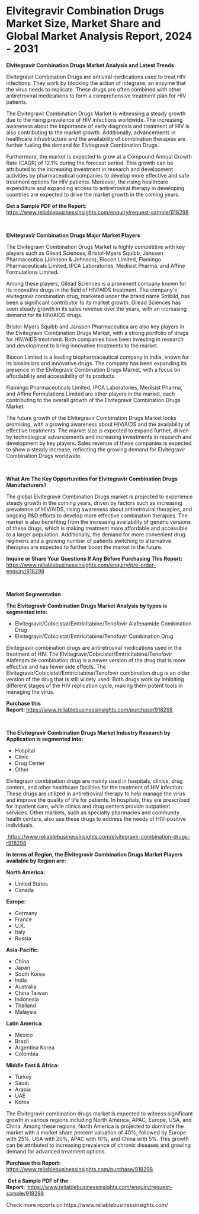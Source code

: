 <p><h1>Elvitegravir Combination Drugs Market Size, Market Share and Global Market Analysis Report, 2024 - 2031</h1></p><p><strong>Elvitegravir Combination Drugs Market Analysis and Latest Trends</strong></p>
<p><p>Elvitegravir Combination Drugs are antiviral medications used to treat HIV infections. They work by blocking the action of integrase, an enzyme that the virus needs to replicate. These drugs are often combined with other antiretroviral medications to form a comprehensive treatment plan for HIV patients.</p><p>The Elvitegravir Combination Drugs Market is witnessing a steady growth due to the rising prevalence of HIV infections worldwide. The increasing awareness about the importance of early diagnosis and treatment of HIV is also contributing to the market growth. Additionally, advancements in healthcare infrastructure and the availability of combination therapies are further fueling the demand for Elvitegravir Combination Drugs.</p><p>Furthermore, the market is expected to grow at a Compound Annual Growth Rate (CAGR) of 12.1% during the forecast period. This growth can be attributed to the increasing investment in research and development activities by pharmaceutical companies to develop more effective and safe treatment options for HIV patients. Moreover, the rising healthcare expenditure and expanding access to antiretroviral therapy in developing countries are expected to drive the market growth in the coming years.</p></p>
<p><strong>Get a Sample PDF of the Report:&nbsp;</strong> <a href="https://www.reliablebusinessinsights.com/enquiry/request-sample/918298">https://www.reliablebusinessinsights.com/enquiry/request-sample/918298</a></p>
<p>&nbsp;</p>
<p><strong>Elvitegravir Combination Drugs Major Market Players</strong></p>
<p><p>The Elvitegravir Combination Drugs Market is highly competitive with key players such as Gilead Sciences, Bristol-Myers Squibb, Janssen Pharmaceutica (Johnson & Johnson), Biocon Limited, Flamingo Pharmaceuticals Limited, IPCA Laboratories, Medisist Pharma, and Affine Formulations Limited.</p><p>Among these players, Gilead Sciences is a prominent company known for its innovative drugs in the field of HIV/AIDS treatment. The company's elvitegravir combination drug, marketed under the brand name Stribild, has been a significant contributor to its market growth. Gilead Sciences has seen steady growth in its sales revenue over the years, with an increasing demand for its HIV/AIDS drugs.</p><p>Bristol-Myers Squibb and Janssen Pharmaceutica are also key players in the Elvitegravir Combination Drugs Market, with a strong portfolio of drugs for HIV/AIDS treatment. Both companies have been investing in research and development to bring innovative treatments to the market.</p><p>Biocon Limited is a leading biopharmaceutical company in India, known for its biosimilars and innovative drugs. The company has been expanding its presence in the Elvitegravir Combination Drugs Market, with a focus on affordability and accessibility of its products.</p><p>Flamingo Pharmaceuticals Limited, IPCA Laboratories, Medisist Pharma, and Affine Formulations Limited are other players in the market, each contributing to the overall growth of the Elvitegravir Combination Drugs Market.</p><p>The future growth of the Elvitegravir Combination Drugs Market looks promising, with a growing awareness about HIV/AIDS and the availability of effective treatments. The market size is expected to expand further, driven by technological advancements and increasing investments in research and development by key players. Sales revenue of these companies is expected to show a steady increase, reflecting the growing demand for Elvitegravir Combination Drugs worldwide.</p></p>
<p>&nbsp;</p>
<p><strong>What Are The Key Opportunities For Elvitegravir Combination Drugs Manufacturers?</strong></p>
<p><p>The global Elvitegravir Combination Drugs market is projected to experience steady growth in the coming years, driven by factors such as increasing prevalence of HIV/AIDS, rising awareness about antiretroviral therapies, and ongoing R&D efforts to develop more effective combination therapies. The market is also benefiting from the increasing availability of generic versions of these drugs, which is making treatment more affordable and accessible to a larger population. Additionally, the demand for more convenient drug regimens and a growing number of patients switching to alternative therapies are expected to further boost the market in the future.</p></p>
<p><strong>Inquire or Share Your Questions If Any Before Purchasing This Report:</strong> <a href="https://www.reliablebusinessinsights.com/enquiry/pre-order-enquiry/918298">https://www.reliablebusinessinsights.com/enquiry/pre-order-enquiry/918298</a></p>
<p>&nbsp;</p>
<p><strong>Market Segmentation</strong></p>
<p><strong>The Elvitegravir Combination Drugs Market Analysis by types is segmented into:</strong></p>
<p><ul><li>Elvitegravir/Cobicistat/Emtricitabine/Tenofovir Alafenamide Combination Drug</li><li>Elvitegravir/Cobicistat/Emtricitabine/Tenofovir Combination Drug</li></ul></p>
<p><p>Elvitegravir combination drugs are antiretroviral medications used in the treatment of HIV. The Elvitegravir/Cobicistat/Emtricitabine/Tenofovir Alafenamide combination drug is a newer version of the drug that is more effective and has fewer side effects. The Elvitegravir/Cobicistat/Emtricitabine/Tenofovir combination drug is an older version of the drug that is still widely used. Both drugs work by inhibiting different stages of the HIV replication cycle, making them potent tools in managing the virus.</p></p>
<p><strong>Purchase this Report:&nbsp;</strong><a href="https://www.reliablebusinessinsights.com/purchase/918298">https://www.reliablebusinessinsights.com/purchase/918298</a></p>
<p>&nbsp;</p>
<p><strong>The Elvitegravir Combination Drugs Market Industry Research by Application is segmented into:</strong></p>
<p><ul><li>Hospital</li><li>Clinic</li><li>Drug Center</li><li>Other</li></ul></p>
<p><p>Elvitegravir combination drugs are mainly used in hospitals, clinics, drug centers, and other healthcare facilities for the treatment of HIV infection. These drugs are utilized in antiretroviral therapy to help manage the virus and improve the quality of life for patients. In hospitals, they are prescribed for inpatient care, while clinics and drug centers provide outpatient services. Other markets, such as specialty pharmacies and community health centers, also use these drugs to address the needs of HIV-positive individuals.</p></p>
<p><a href="https://www.reliablebusinessinsights.com/elvitegravir-combination-drugs-r918298">&nbsp;https://www.reliablebusinessinsights.com/elvitegravir-combination-drugs-r918298</a></p>
<p><strong>In terms of Region, the Elvitegravir Combination Drugs Market Players available by Region are:</strong></p>
<p>
    <p> <strong> North America: </strong>
        <ul>
            <li>United States</li>
            <li>Canada</li>
        </ul>
        </p> 
    <p> <strong> Europe: </strong>
        <ul>
            <li>Germany</li>
            <li>France</li>
            <li>U.K.</li>
            <li>Italy</li>
            <li>Russia</li>
        </ul>
        </p> 
    <p> <strong> Asia-Pacific: </strong>
        <ul>
            <li>China</li>
            <li>Japan</li>
            <li>South Korea</li>
            <li>India</li>
            <li>Australia</li>
            <li>China Taiwan</li>
            <li>Indonesia</li>
            <li>Thailand</li>
            <li>Malaysia</li>
        </ul>
        </p> 
    <p> <strong> Latin America: </strong>
        <ul>
            <li>Mexico</li>
            <li>Brazil</li>
            <li>Argentina Korea</li>
            <li>Colombia</li>
        </ul>
        </p> 
    <p> <strong> Middle East & Africa: </strong>
        <ul>
            <li>Turkey</li>
            <li>Saudi</li>
            <li>Arabia</li>
            <li>UAE</li>
            <li>Korea</li>
        </ul>
    </p>
    </p>
<p><p>The Elvitegravir combination drugs market is expected to witness significant growth in various regions including North America, APAC, Europe, USA, and China. Among these regions, North America is projected to dominate the market with a market share percent valuation of 40%, followed by Europe with 25%, USA with 20%, APAC with 10%, and China with 5%. This growth can be attributed to increasing prevalence of chronic diseases and growing demand for advanced treatment options.</p></p>
<p><strong>Purchase this Report: </strong><a href="https://www.reliablebusinessinsights.com/purchase/918298">https://www.reliablebusinessinsights.com/purchase/918298</a></p>
<p>&nbsp;<strong>Get a Sample PDF of the Report:&nbsp;&nbsp;</strong><a href="https://www.reliablebusinessinsights.com/enquiry/request-sample/918298">https://www.reliablebusinessinsights.com/enquiry/request-sample/918298</a></p>
<p><strong></strong></p>
<p>Check more reports on https://www.reliablebusinessinsights.com/</p>